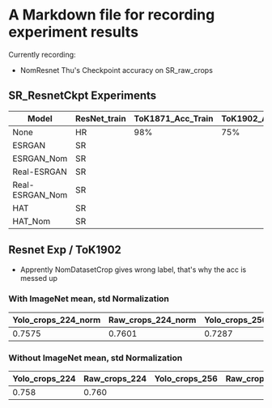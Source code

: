 # A Markdown file for recording experiment results

Currently recording:

- NomResnet Thu's Checkpoint accuracy on SR_raw_crops

## SR_ResnetCkpt Experiments

| Model           | ResNet_train | ToK1871_Acc_Train | ToK1902_Acc | LVT_Acc | ToK1902_PSNR | ToK1902_SSIM | LVT_PSNR | LVT_SSIM |
| --------------- | ------------ | ----------------- | ----------- | ------- | ------------ | ------------ | -------- | -------- |
| None            | HR           | 98%               | 75%         | 72%     | N/A          | N/A          | N/A      | N/A      |
| ESRGAN          | SR           |                   |             |         | 13.330       | 0.343        | 14.926   | 0.175    |
| ESRGAN_Nom      | SR           |                   |             |         | 17.615       | 0.617        | 20.447   | 0.496    |
| Real-ESRGAN     | SR           |                   |             |         |              |              |          |          |
| Real-ESRGAN_Nom | SR           |                   |             |         |              |              |          |          |
| HAT             | SR           |                   |             |         |              |              |          |          |
| HAT_Nom         | SR           |                   |             |         |              |              |          |          |

## Resnet Exp / ToK1902

- Apprently NomDatasetCrop gives wrong label, that's why the acc is messed up

### With ImageNet mean, std Normalization

| Yolo_crops_224_norm | Raw_crops_224_norm | Yolo_crops_256_norm | Raw_crops_256_norm | Yolo_crops_64_norm | Raw_crops_64_norm |
| ------------------- | ------------------ | ------------------- | ------------------ | ------------------ | ----------------- |
| 0.7575              | 0.7601             | 0.7287              | 0.7359             | 0.0003             | 0.0003            |

### Without ImageNet mean, std Normalization

| Yolo_crops_224 | Raw_crops_224 | Yolo_crops_256 | Raw_crops_256 | Yolo_crops_64 | Raw_crops_64 |
| -------------- | ------------- | -------------- | ------------- | ------------- | ------------ |
| 0.758          | 0.760         |                |               | 0.0003        | 0.0003       |
